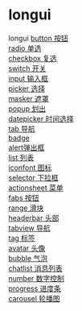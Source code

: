 # longui
longui
<a href="http://fe.swimly.cn/longui/components/hc-button/button.html">button 按钮</a>
<br/>
<a href="http://fe.swimly.cn/longui/components/hc-radio/radio.html">radio 单选</a>
<br/>
<a href="http://fe.swimly.cn/longui/components/hc-checkbox/checkbox.html">checkbox 复选</a>
<br/>
<a href="http://fe.swimly.cn/longui/components/hc-switch/switch.html">switch 开关</a>
<br/>
<a href="http://fe.swimly.cn/longui/components/hc-input/input.html">input 输入框</a>
<br/>
<a href="http://fe.swimly.cn/longui/components/hc-picker/picker.html">picker 选择</a>
<br/>
<a href="http://fe.swimly.cn/longui/components/hc-masker/masker.html">masker 遮罩</a>
<br/>
<a href="http://fe.swimly.cn/longui/components/hc-popup/popup.html">popup 划出</a>
<br/>
<a href="http://fe.swimly.cn/longui/components/hc-datepicker/datepicker.html">datepicker 时间选择</a>
<br/>
<a href="http://fe.swimly.cn/longui/components/hc-tab/tab.html">tab 导航</a>
<br/>
<a href="http://fe.swimly.cn/longui/components/hc-badge/badge.html">badge</a>
<br/>
<a href="http://fe.swimly.cn/longui/components/hc-alert/alert.html">alert弹出框</a>
<br/>
<a href="http://fe.swimly.cn/longui/components/hc-list/list.html">list 列表</a>
<br/>
<a href="http://fe.swimly.cn/longui/components/hc-iconfont/iconfont.html">iconfont 图标</a>
<br/>
<a href="http://fe.swimly.cn/longui/components/hc-selector/selector.html">selector 下拉框</a>
<br/>
<a href="http://fe.swimly.cn/longui/components/hc-actionsheet/actionsheet.html">actionsheet 菜单</a>
<br/>
<a href="http://fe.swimly.cn/longui/components/hc-fabs/fabs.html">fabs 按钮</a>
<br/>
<a href="http://fe.swimly.cn/longui/components/hc-range/range.html">range 滑块</a>
<br/>
<a href="http://fe.swimly.cn/longui/components/hc-headerbar/headerbar.html">headerbar 头部</a>
<br/>
<a href="http://fe.swimly.cn/longui/components/hc-tabview/tabview.html">tabview 导航</a>
<br/>
<a href="http://fe.swimly.cn/longui/components/hc-tag/tag.html">tag 标签</a>
<br/>
<a href="http://fe.swimly.cn/longui/components/hc-avatar/avatar.html">avatar 头像</a>
<br/>
<a href="http://fe.swimly.cn/longui/components/hc-bubble/bubble.html">bubble 气泡</a>
<br/>
<a href="http://fe.swimly.cn/longui/components/hc-chatlist/chatlist.html">chatlist 消息列表</a>
<br/>
<a href="http://fe.swimly.cn/longui/components/hc-number/number.html">number 数字控制</a>
<br/>
<a href="http://fe.swimly.cn/longui/components/hc-progress/progress.html">progress 进度条</a>
<br/>
<a href="http://fe.swimly.cn/longui/components/hc-carousel/carousel.html">carousel 轮播图</a>